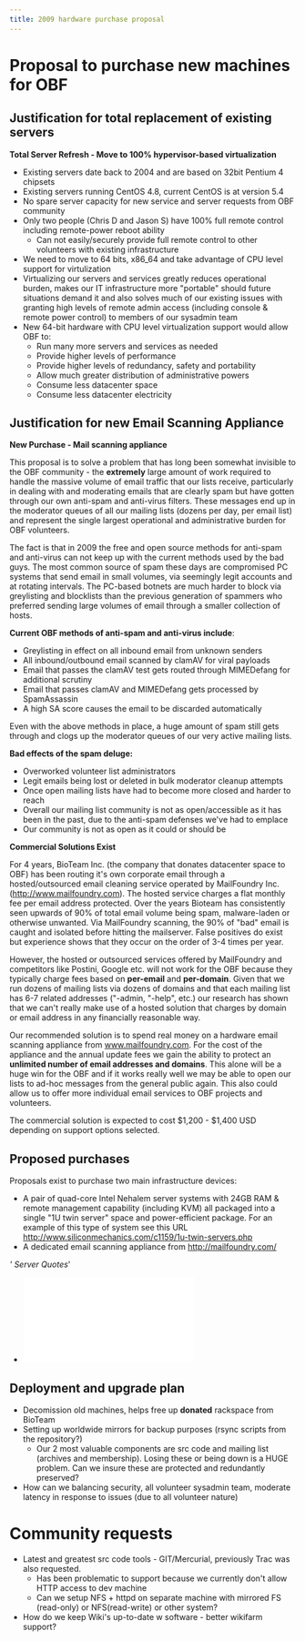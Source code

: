 ```yaml
---
title: 2009 hardware purchase proposal
---
```


Proposal to purchase new machines for OBF
=========================================

Justification for total replacement of existing servers
-------------------------------------------------------

**Total Server Refresh - Move to 100% hypervisor-based virtualization**

-   Existing servers date back to 2004 and are based on 32bit Pentium 4
    chipsets
-   Existing servers running CentOS 4.8, current CentOS is at version
    5.4
-   No spare server capacity for new service and server requests from
    OBF community
-   Only two people (Chris D and Jason S) have 100% full remote control
    including remote-power reboot ability
    -   Can not easily/securely provide full remote control to other
        volunteers with existing infrastructure
-   We need to move to 64 bits, x86\_64 and take advantage of CPU level
    support for virtulization
-   Virtualizing our servers and services greatly reduces operational
    burden, makes our IT infrastructure more "portable" should future
    situations demand it and also solves much of our existing issues
    with granting high levels of remote admin access (including console
    & remote power control) to members of our sysadmin team
-   New 64-bit hardware with CPU level virtualization support would
    allow OBF to:
    -   Run many more servers and services as needed
    -   Provide higher levels of performance
    -   Provide higher levels of redundancy, safety and portability
    -   Allow much greater distribution of administrative powers
    -   Consume less datacenter space
    -   Consume less datacenter electricity

Justification for new Email Scanning Appliance
----------------------------------------------

**New Purchase - Mail scanning appliance**

This proposal is to solve a problem that has long been somewhat
invisible to the OBF community - the **extremely** large amount of work
required to handle the massive volume of email traffic that our lists
receive, particularly in dealing with and moderating emails that are
clearly spam but have gotten through our own anti-spam and anti-virus
filters. These messages end up in the moderator queues of all our
mailing lists (dozens per day, per email list) and represent the single
largest operational and administrative burden for OBF volunteers.

The fact is that in 2009 the free and open source methods for anti-spam
and anti-virus can not keep up with the current methods used by the bad
guys. The most common source of spam these days are compromised PC
systems that send email in small volumes, via seemingly legit accounts
and at rotating intervals. The PC-based botnets are much harder to block
via greylisting and blocklists than the previous generation of spammers
who preferred sending large volumes of email through a smaller
collection of hosts.

**Current OBF methods of anti-spam and anti-virus include**:

-   Greylisting in effect on all inbound email from unknown senders
-   All inbound/outbound email scanned by clamAV for viral payloads
-   Email that passes the clamAV test gets routed through MIMEDefang for
    additional scrutiny
-   Email that passes clamAV and MIMEDefang gets processed by
    SpamAssassin
-   A high SA score causes the email to be discarded automatically

Even with the above methods in place, a huge amount of spam still gets
through and clogs up the moderator queues of our very active mailing
lists.

**Bad effects of the spam deluge:**

-   Overworked volunteer list administrators
-   Legit emails being lost or deleted in bulk moderator cleanup
    attempts
-   Once open mailing lists have had to become more closed and harder to
    reach
-   Overall our mailing list community is not as open/accessible as it
    has been in the past, due to the anti-spam defenses we've had to
    emplace
-   Our community is not as open as it could or should be

**Commercial Solutions Exist**

For 4 years, BioTeam Inc. (the company that donates datacenter space to
OBF) has been routing it's own corporate email through a
hosted/outsourced email cleaning service operated by MailFoundry Inc.
(http://www.mailfoundry.com). The hosted service charges a flat monthly
fee per email address protected. Over the years Bioteam has consistently
seen upwards of 90% of total email volume being spam, malware-laden or
otherwise unwanted. Via MailFoundry scanning, the 90% of "bad" email is
caught and isolated before hitting the mailserver. False positives do
exist but experience shows that they occur on the order of 3-4 times per
year.

However, the hosted or outsourced services offered by MailFoundry and
competitors like Postini, Google etc. will not work for the OBF because
they typically charge fees based on **per-email** and **per-domain**.
Given that we run dozens of mailing lists via dozens of domains and that
each mailing list has 6-7 related addresses ("-admin, "-help", etc.) our
research has shown that we can't really make use of a hosted solution
that charges by domain or email address in any financially reasonable
way.

Our recommended solution is to spend real money on a hardware email
scanning appliance from www.mailfoundry.com. For the cost of the
appliance and the annual update fees we gain the ability to protect an
**unlimited number of email addresses and domains**. This alone will be
a huge win for the OBF and if it works really well we may be able to
open our lists to ad-hoc messages from the general public again. This
also could allow us to offer more individual email services to OBF
projects and volunteers.

The commercial solution is expected to cost $1,200 - $1,400 USD
depending on support options selected.

Proposed purchases
------------------

Proposals exist to purchase two main infrastructure devices:

-   A pair of quad-core Intel Nehalem server systems with 24GB RAM &
    remote management capability (including KVM) all packaged into a
    single "1U twin server" space and power-efficient package. For an
    example of this type of system see this URL
    <http://www.siliconmechanics.com/c1159/1u-twin-servers.php>
-   A dedicated email scanning appliance from <http://mailfoundry.com/>

*' Server Quotes*'

-   ![](Silicon_Mechanics_Quote_173894.pdf "fig:Silicon_Mechanics_Quote_173894.pdf")

Deployment and upgrade plan
---------------------------

-   Decomission old machines, helps free up **donated** rackspace from
    BioTeam
-   Setting up worldwide mirrors for backup purposes (rsync scripts from
    the repository?)
    -   Our 2 most valuable components are src code and mailing list
        (archives and membership). Losing these or being down is a
        HUGE problem. Can we insure these are protected and redundantly
        preserved?
-   How can we balancing security, all volunteer sysadmin team, moderate
    latency in response to issues (due to all volunteer nature)

Community requests
==================

-   Latest and greatest src code tools - GIT/Mercurial, previously Trac
    was also requested.
    -   Has been problematic to support because we currently don't allow
        HTTP access to dev machine
    -   Can we setup NFS + httpd on separate machine with mirrored
        FS (read-only) or NFS(read-write) or other system?
-   How do we keep Wiki's up-to-date w software - better wikifarm
    support?

